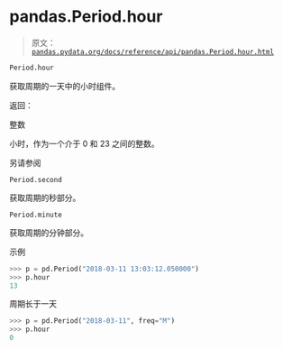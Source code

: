 # pandas.Period.hour

> 原文：[`pandas.pydata.org/docs/reference/api/pandas.Period.hour.html`](https://pandas.pydata.org/docs/reference/api/pandas.Period.hour.html)

```py
Period.hour
```

获取周期的一天中的小时组件。

返回：

整数

小时，作为一个介于 0 和 23 之间的整数。

另请参阅

`Period.second`

获取周期的秒部分。

`Period.minute`

获取周期的分钟部分。

示例

```py
>>> p = pd.Period("2018-03-11 13:03:12.050000")
>>> p.hour
13 
```

周期长于一天

```py
>>> p = pd.Period("2018-03-11", freq="M")
>>> p.hour
0 
```
